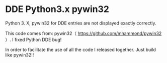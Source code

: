 # DDE Python3.x pywin32   
Python 3. X, pywin32 for DDE entries are not displayed exactly correctly.

This code comes from: pywin32（ https://github.com/mhammond/pywin32 ）. 
I fixed Python DDE bug!

In order to facilitate the use of all the code I released together. Just build like pywin32!!

